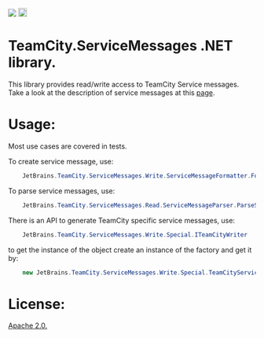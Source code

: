 [<img src="http://teamcity.jetbrains.com/app/rest/builds/buildType:(id:TeamCityServiceMessages_TeamCityServiceMessages)/statusIcon"/>](http://tcavs2015.cloudapp.net/viewType.html?buildTypeId=DevTeam_IoC_Build) [<img src="https://www.nuget.org/Content/Logos/nugetlogo.png" height="18">](https://www.nuget.org/packages/TeamCity.ServiceMessages/)

TeamCity.ServiceMessages .NET library. 
======================================

This library provides read/write access to TeamCity Service messages.
Take a look at the description of service messages at this [page](
http://confluence.jetbrains.net/display/TCDL/Build+Script+Interaction+with+TeamCity#BuildScriptInteractionwithTeamCity-ServiceMessages).


Usage:
======

Most use cases are covered in tests.

To create service message, use: 
```csharp
	JetBrains.TeamCity.ServiceMessages.Write.ServiceMessageFormatter.FormatMessage
```	
To parse service messages, use: 
```csharp
	JetBrains.TeamCity.ServiceMessages.Read.ServiceMessageParser.ParseServiceMessages
```
There is an API to generate TeamCity specific service messages, use: 
```csharp
	JetBrains.TeamCity.ServiceMessages.Write.Special.ITeamCityWriter
```	
to get the instance of the object create an instance of the factory and get it by:
```csharp
	new JetBrains.TeamCity.ServiceMessages.Write.Special.TeamCityServiceMessages().CreateWriter()
```
License:
========
[Apache 2.0.](https://github.com/JetBrains/TeamCity.ServiceMessages/blob/v3.0/LICENSE.txt)
